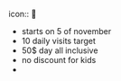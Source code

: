 icon:: 🧀

- starts on 5 of november
- 10 daily visits target
- 50$ day all inclusive
- no discount for kids
-